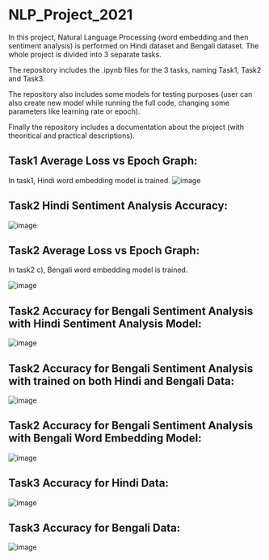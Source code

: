 # NLP_Project_2021
In this project, Natural Language Processing (word embedding and then sentiment analysis) is performed on Hindi dataset and Bengali dataset. The whole project is divided into 3 separate tasks.

The repository includes the .ipynb files for the 3 tasks, naming Task1, Task2 and Task3.

The repository also includes some models for testing purposes (user can also create new model while running the full code, changing some parameters like learning rate or epoch).

Finally the repository includes a documentation about the project (with theoritical and practical descriptions).


## Task1 Average Loss vs Epoch Graph:
In task1, Hindi word embedding model is trained.
![image](https://user-images.githubusercontent.com/21705597/113176813-2d97eb00-924d-11eb-88d9-59febcdd4226.png)

## Task2 Hindi Sentiment Analysis Accuracy:
![image](https://user-images.githubusercontent.com/21705597/113177458-d2b2c380-924d-11eb-90df-327ce95c1a0c.png)


## Task2 Average Loss vs Epoch Graph:

In task2 c), Bengali word embedding model is trained.

![image](https://user-images.githubusercontent.com/21705597/113177199-8ff0eb80-924d-11eb-8ccc-47ffd6490c6c.png)


## Task2 Accuracy for Bengali Sentiment Analysis with Hindi Sentiment Analysis Model:

![image](https://user-images.githubusercontent.com/21705597/113177697-16a5c880-924e-11eb-849d-cb2e9675c9cf.png)


## Task2 Accuracy for Bengali Sentiment Analysis with trained on both Hindi and Bengali Data:

![image](https://user-images.githubusercontent.com/21705597/113177840-3e952c00-924e-11eb-872f-89fc48358a82.png)


## Task2 Accuracy for Bengali Sentiment Analysis with Bengali Word Embedding Model:

![image](https://user-images.githubusercontent.com/21705597/113177990-684e5300-924e-11eb-88af-37556eed28ca.png)



## Task3 Accuracy for Hindi Data:
![image](https://user-images.githubusercontent.com/21705597/113178112-887e1200-924e-11eb-85ad-0994b677fb29.png)


## Task3 Accuracy for Bengali Data:
![image](https://user-images.githubusercontent.com/21705597/113178242-ad728500-924e-11eb-8843-7a13aed32dbf.png)



